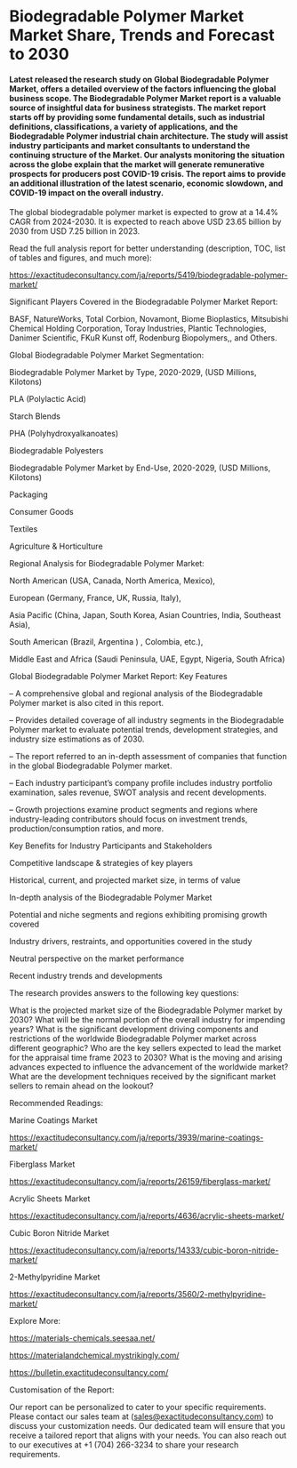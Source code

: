 # Biodegradable Polymer Market Market Share, Trends and Forecast to 2030

#### Latest released the research study on Global Biodegradable Polymer Market, offers a detailed overview of the factors influencing the global business scope. The Biodegradable Polymer Market report is a valuable source of insightful data for business strategists. The market report starts off by providing some fundamental details, such as industrial definitions, classifications, a variety of applications, and the Biodegradable Polymer industrial chain architecture. The study will assist industry participants and market consultants to understand the continuing structure of the Market. Our analysts monitoring the situation across the globe explain that the market will generate remunerative prospects for producers post COVID-19 crisis. The report aims to provide an additional illustration of the latest scenario, economic slowdown, and COVID-19 impact on the overall industry.

The global biodegradable polymer market is expected to grow at a 14.4% CAGR from 2024-2030. It is expected to reach above USD 23.65 billion by 2030 from USD 7.25 billion in 2023.

Read the full analysis report for better understanding (description, TOC, list of tables and figures, and much more):

https://exactitudeconsultancy.com/ja/reports/5419/biodegradable-polymer-market/

Significant Players Covered in the Biodegradable Polymer Market Report:

BASF, NatureWorks, Total Corbion, Novamont, Biome Bioplastics, Mitsubishi Chemical Holding Corporation, Toray Industries, Plantic Technologies, Danimer Scientific, FKuR Kunst off, Rodenburg Biopolymers,, and Others.

Global Biodegradable Polymer Market Segmentation:

Biodegradable Polymer Market by Type, 2020-2029, (USD Millions, Kilotons)

PLA (Polylactic Acid)

Starch Blends

PHA (Polyhydroxyalkanoates)

Biodegradable Polyesters

Biodegradable Polymer Market by End-Use, 2020-2029, (USD Millions, Kilotons)

Packaging

Consumer Goods

Textiles

Agriculture & Horticulture

Regional Analysis for Biodegradable Polymer Market:

North American (USA, Canada, North America, Mexico),

European (Germany, France, UK, Russia, Italy),

Asia Pacific (China, Japan, South Korea, Asian Countries, India, Southeast Asia),

South American (Brazil, Argentina ) , Colombia, etc.),

Middle East and Africa (Saudi Peninsula, UAE, Egypt, Nigeria, South Africa)

Global Biodegradable Polymer Market Report: Key Features

– A comprehensive global and regional analysis of the Biodegradable Polymer market is also cited in this report.

– Provides detailed coverage of all industry segments in the Biodegradable Polymer market to evaluate potential trends, development strategies, and industry size estimations as of 2030.

– The report referred to an in-depth assessment of companies that function in the global Biodegradable Polymer market.

– Each industry participant’s company profile includes industry portfolio examination, sales revenue, SWOT analysis and recent developments.

– Growth projections examine product segments and regions where industry-leading contributors should focus on investment trends, production/consumption ratios, and more.

Key Benefits for Industry Participants and Stakeholders

Competitive landscape & strategies of key players

Historical, current, and projected market size, in terms of value

In-depth analysis of the Biodegradable Polymer Market

Potential and niche segments and regions exhibiting promising growth covered

Industry drivers, restraints, and opportunities covered in the study

Neutral perspective on the market performance

Recent industry trends and developments

The research provides answers to the following key questions:

What is the projected market size of the Biodegradable Polymer market by 2030?
What will be the normal portion of the overall industry for impending years?
What is the significant development driving components and restrictions of the worldwide Biodegradable Polymer market across different geographic?
Who are the key sellers expected to lead the market for the appraisal time frame 2023 to 2030?
What is the moving and arising advances expected to influence the advancement of the worldwide market?
What are the development techniques received by the significant market sellers to remain ahead on the lookout?

Recommended Readings:

Marine Coatings Market

https://exactitudeconsultancy.com/ja/reports/3939/marine-coatings-market/

Fiberglass Market

https://exactitudeconsultancy.com/ja/reports/26159/fiberglass-market/

Acrylic Sheets Market

https://exactitudeconsultancy.com/ja/reports/4636/acrylic-sheets-market/

Cubic Boron Nitride Market

https://exactitudeconsultancy.com/ja/reports/14333/cubic-boron-nitride-market/

2-Methylpyridine Market

https://exactitudeconsultancy.com/ja/reports/3560/2-methylpyridine-market/

Explore More:

https://materials-chemicals.seesaa.net/

https://materialandchemical.mystrikingly.com/

https://bulletin.exactitudeconsultancy.com/

Customisation of the Report:

Our report can be personalized to cater to your specific requirements. Please contact our sales team at (sales@exactitudeconsultancy.com) to discuss your customization needs. Our dedicated team will ensure that you receive a tailored report that aligns with your needs. You can also reach out to our executives at +1 (704) 266-3234 to share your research requirements.
